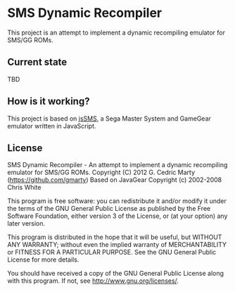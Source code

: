 # SMS Dynamic Recompiler

This project is an attempt to implement a dynamic recompiling emulator for SMS/GG ROMs.

## Current state

TBD

## How is it working?

This project is based on [jsSMS](https://github.com/gmarty/jsSMS), a Sega Master System and GameGear emulator written in JavaScript.

## License

SMS Dynamic Recompiler - An attempt to implement a dynamic recompiling emulator for SMS/GG ROMs.
Copyright (C) 2012  G. Cedric Marty (https://github.com/gmarty)
Based on JavaGear Copyright (c) 2002-2008 Chris White

This program is free software: you can redistribute it and/or modify
it under the terms of the GNU General Public License as published by
the Free Software Foundation, either version 3 of the License, or
(at your option) any later version.

This program is distributed in the hope that it will be useful,
but WITHOUT ANY WARRANTY; without even the implied warranty of
MERCHANTABILITY or FITNESS FOR A PARTICULAR PURPOSE.  See the
GNU General Public License for more details.

You should have received a copy of the GNU General Public License
along with this program.  If not, see <http://www.gnu.org/licenses/>.
